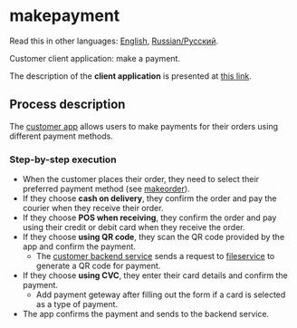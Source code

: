 # makepayment 

Read this in other languages: [English](makepayment.md), [Russian/Русский](makepayment.ru.md). 

Customer client application: make a payment.

The description of the **client application** is presented at [this link](../../frontend/customerclient.md).

## Process description

The [customer app](../../frontend/customerclient.md) allows users to make payments for their orders using different payment methods.

### Step-by-step execution

- When the customer places their order, they need to select their preferred payment method (see [makeorder](makeorder.md)).
- If they choose **cash on delivery**, they confirm the order and pay the courier when they receive their order.
- If they choose **POS when receiving**, they confirm the order and pay using their credit or debit card when they receive the order.
- If they choose **using QR code**, they scan the QR code provided by the app and confirm the payment.
    - The [customer backend service](../../backend/customerbackend.md) sends a request to [fileservice](../../backend/fileservice.md) to generate a QR code for payment.
- If they choose **using CVC**, they enter their card details and confirm the payment.
    - Add payment geteway after filling out the form if a card is selected as a type of payment.
- The app confirms the payment and sends to the backend service.
